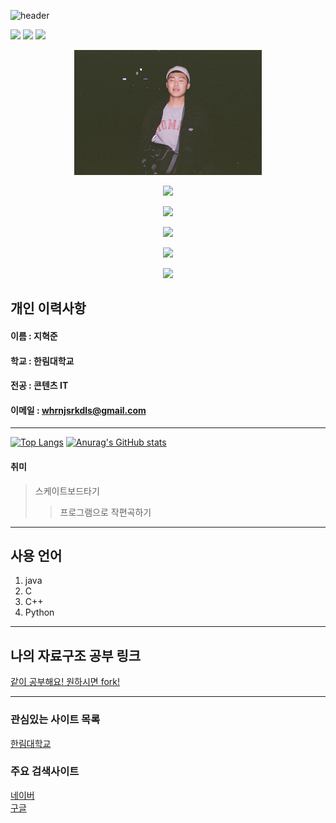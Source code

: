 ![header](https://capsule-render.vercel.app/api?text=Hyuk&nbsp;Jun&nbsp;Ji&animation=fadeIn&type=waving&height=300&width=1000&fontSize=100&color=gradient)  

<a href="https://www.eclipse.org/"><img src="https://img.shields.io/badge/Eclipse-FF8C00?style=for-the-badge&logo=Eclipse IDE&logoColor=2C2255"/></a>
                 <a href="https://www.java.com/ko/"><img src="https://img.shields.io/badge/Java-FF4500?style=for-the-badge&logo=Java&logoColor=007396"/></a>
                 <img src="https://img.shields.io/badge/C++-00FFFF?style=for-the-badge&logo=c%2B%2B&logoColor=00599C"/> 
<p align="center"><img src=mypic.jpg height=200 width=300></p>
<p align="center"><a href="https://github.com/HyukJunJi"><img src="https://img.shields.io/badge/My&nbsp;GitHub-black?style=for-the-badge&logo=GitHub&logoColor=white"/></a></p>
<p align="center"><img src="https://img.shields.io/github/watchers/HyukJunJi/RESUME?style=social"/></a></p>
<p align="center"><img src="https://img.shields.io/github/stars/HyukJunJi?style=social"/></a></p>
<p align="center"><img src="https://img.shields.io/github/followers/HyukJunJi?style=social"/></a></p>
<p align="center"><img src="https://img.shields.io/github/forks/HyukJunJi/RESUME?style=social"/></a></p>
                 
## 개인 이력사항
#### 이름 : 지혁준
#### 학교 : 한림대학교
#### 전공 : 콘텐츠 IT
#### 이메일 : whrnjsrkdls@gmail.com
------------------------
[![Top Langs](https://github-readme-stats.vercel.app/api/top-langs/?username=HyukJunJi)](https://github.com/anuraghazra/github-readme-stats)
[![Anurag's GitHub stats](https://github-readme-stats.vercel.app/api?username=HyukJunJi)](https://github.com/anuraghazra/github-readme-stats)
#### 취미
> 스케이트보드타기
>> 프로그램으로 작편곡하기
---
## 사용 언어
1. java
2. C
3. C++
4. Python
---
## 나의 자료구조 공부 링크
[같이 공부해요! 원하시면 fork!](https://www.github.com/HyukJunJi/data_struct)

-----------

### 관심있는 사이트 목록
[한림대학교][hallym]

### 주요 검색사이트
[네이버][naver]  
[구글][google]  


[eclipse]:https://www.eclipse.org
[google]:https://www.google.com
[naver]:https://www.naver.com
[hallym]:https://www.hallym.ac.kr

